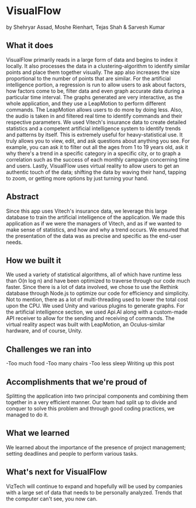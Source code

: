 # VisualFlow

by Shehryar Assad, Moshe Rienhart, Tejas Shah & Sarvesh Kumar

## What it does
VisualFlow primarily reads in a large form of data and begins to index it locally. It also processes the data in a clustering-algorithm to identify similar points and place them together visually. The app also increases the size proportional to the number of points that are similar. For the artificial intelligence portion, a regression is run to allow users to ask about factors, how factors come to be, filter data and even graph accurate data during a particular time interval. The graphs generated are very interactive, as the whole application, and they use a LeapMotion to perform different commands. The LeapMotion allows users to do more by doing less. Also, the audio is taken in and filtered real time to identify commands and their respective parameters. We used Vitech's insurance data to create detailed statistics and a competent artificial intelligence system to identify trends and patterns by itself. This is extremely useful for heavy-statistical use. It truly allows you to view, edit, and ask questions about anything you see. For example, you can ask it to filter out all the ages from 1 to 19 years old, ask it why there's a trend in a specific category in a specific city, or to graph a correlation such as the success of each monthly campaign concerning time and users. Lastly, VisualFlow uses virtual reality to allow users to get an authentic touch of the data; shifting the data by waving their hand, tapping to zoom, or getting more options by just turning your hand.

## Abstract
Since this app uses Vitech's insurance data, we leverage this large database to train the artificial intelligence of the application. We made this application as if we were the managers of Vitech, and as if we wanted to make sense of statistics, and how and why a trend occurs. We ensured that the presentation of the data was as precise and specific as the end-user needs.

## How we built it
We used a variety of statistical algorithms, all of which have runtime less than O(n log n) and have been optimized to traverse through our code much faster. Since there is a lot of data involved, we chose to use the Rethink database through Node.js to optimize our code for efficiency and simplicity. Not to mention, there as a lot of multi-threading used to lower the total cost upon the CPU. We used Unity and various plugins to generate graphs. For the artificial intelligence section, we used Api.AI along with a custom-made API receiver to allow for the sending and receiving of commands. The virtual reality aspect was built with LeapMotion, an Oculus-similar hardware, and of course, Unity.

## Challenges we ran into
-Too much food 
-Too many chairs 
-Too less sleep Writing up this post

## Accomplishments that we're proud of
Splitting the application into two principal components and combining them together in a very efficient manner. Our team had split up to divide and conquer to solve this problem and through good coding practices, we managed to do it.

## What we learned
We learned about the importance of the presence of project management; setting deadlines and people to perform various tasks.

## What's next for VisualFlow
VizTech will continue to expand and hopefully will be used by companies with a large set of data that needs to be personally analyzed. Trends that the computer can't see, you now can.
